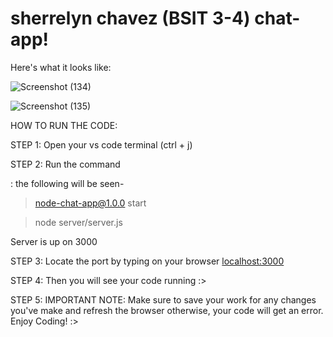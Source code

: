 # sherrelyn chavez (BSIT 3-4) chat-app!

Here's what it looks like: 

![Screenshot (134)](https://user-images.githubusercontent.com/92195916/209090589-98b65a98-fadd-4a6c-902a-8a1eef2eed56.png)

![Screenshot (135)](https://user-images.githubusercontent.com/92195916/209090638-a5f2cf6e-ffc0-4daf-99bf-e701642b68a1.png)


HOW TO RUN THE CODE:


STEP 1: Open your vs code terminal (ctrl + j)

STEP 2: Run the command <npm start> 
  
  : the following will be seen-
  
  
  > node-chat-app@1.0.0 start
  
  > node server/server.js    

  Server is up on 3000
  
  
  
  
STEP 3: Locate the port by typing on your browser <localhost:3000>
  
STEP 4: Then you will see your code running :>
  
STEP 5: IMPORTANT NOTE: Make sure to save your work for any changes you've make and refresh the browser otherwise, your code will get an error. Enjoy Coding! :>
